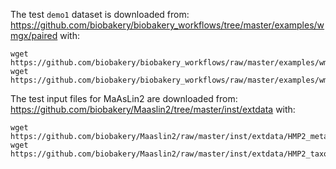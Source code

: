 The test `demo1` dataset is downloaded from: https://github.com/biobakery/biobakery_workflows/tree/master/examples/wmgx/paired
with:
```
wget https://github.com/biobakery/biobakery_workflows/raw/master/examples/wmgx/paired/demo1.R1.fastq.gz 
wget https://github.com/biobakery/biobakery_workflows/raw/master/examples/wmgx/paired/demo1.R2.fastq.gz 
```



The test input files for MaAsLin2 are downloaded from: https://github.com/biobakery/Maaslin2/tree/master/inst/extdata
with:
```
wget https://github.com/biobakery/Maaslin2/raw/master/inst/extdata/HMP2_metadata.tsv
wget https://github.com/biobakery/Maaslin2/raw/master/inst/extdata/HMP2_taxonomy.tsv
```

